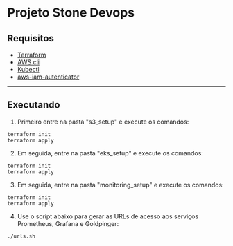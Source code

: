 # Projeto Stone Devops

## Requisitos
- [Terraform](https://learn.hashicorp.com/tutorials/terraform/install-cli)
- [AWS cli ](https://docs.aws.amazon.com/cli/latest/userguide/cli-chap-install.html)
- [Kubectl](https://kubernetes.io/docs/tasks/tools/install-kubectl/)
- [aws-iam-autenticator](https://docs.aws.amazon.com/eks/latest/userguide/install-aws-iam-authenticator.html)

---

## Executando

1. Primeiro entre na pasta "s3_setup" e execute os comandos:
```
terraform init
terraform apply
```

2. Em seguida, entre na pasta "eks_setup" e execute os comandos:
```
terraform init
terraform apply
```

3. Em seguida, entre na pasta "monitoring_setup" e execute os comandos:
```
terraform init
terraform apply
```

4. Use o script abaixo para gerar as URLs de acesso aos serviços Prometheus, Grafana e Goldpinger:
```
./urls.sh
```
